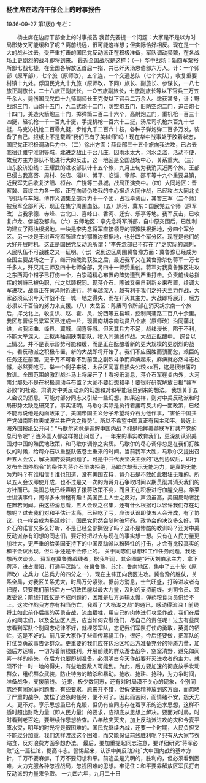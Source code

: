 ### 杨主席在边府干部会上的时事报告

1946-09-27
第1版()
专栏：

　　杨主席在边府干部会上的时事报告
    我首先要提一个问题：大家是不是以为时局形势又可能缓和了呢？离前线远，很可能这样想；但实际恰好相反。现在是一个大的战斗过去，受严重打击的国民党反动派正在积极准备，军队调动频繁，在各战场上更剧烈的战斗即将到来。
    最近全国战况是这样：（一）华中战场：新四军粟裕所部七战七捷，在全国各解放区首屈一指，共已歼灭汤恩伯部六万人。计：一个师部（原军部），七个旅（原师改），五个连，一个交通总队（七个大队），收复重要村镇十九处。俘国民党九十九旅（原师改，下同）旅长、副旅长、参谋长，一八七旅正副旅长，二十六旅正副旅长，一○五旅副旅长，七旅副旅长等以下官兵三万五千余人。毙伤国民党四十九师副师长王克俊以下官兵二万余人。缴获甚多，计：野战炮三门，山炮十五门，九二式炮十二门，防空炮五门，旧防空炮二门，迫击炮七十四门，美造火箭炮三十门，掷弹筒二百二十六个，高射炮五门，重机枪一百三十四挺，轻机枪一千一百九十挺，手提机枪一百六十三挺，汤尼司机枪六百九十七挺，马克沁机枪二百零九挺，步枪九千二百六十枝，各种子弹炮弹二百多万发，装备了自己。报纸上不是载着“我们已有了美械师”吗！现在华中战事处于胶着状态，国民党正积极调动兵力中。（二）徐州方面：薛岳部三十五个旅向我进攻，已占去我宿迁雎宁淮阴等城，北进之敌止于台儿庄。因雨水太大，河水泛滥，活动不便，故我方主力部队不能进行大的反击。这一地区是全国战场中心，关系重大。（三）山东胶济沿线：王耀武的进攻部队计十五个旅，九月上旬为我消灭近两个旅。王部已侵占我高密、周村、张店、淄川、博平、临淄、章邱、邵平等十九个重要县镇，近我军先后收复济阳、桓台、广饶等三县城，战局正演变中。（四）大同地区：晋察冀、晋绥主力各一部，正在向顽伪攻我的中心据点大同作战，已经攻占大同北关飞机场与车站。傅作义调集全部兵力十一个团，占我卓资山，其暂三军（二个师）被我军全部歼灭，现正在集宁周围血战。（五）热河、冀东：国民党五个师（原军改）占我承德、赤峰、古北口、喜峰口、香河、迁安、乐亭等地。我军反击，已收复卢龙、倴城及都山。（六）五师地区：李先念将军所部，自中原突围后，已胜利的建立了两块根据地。一块是李先念将军直接领导的鄂豫陕根据地，分四个军分区。另一块是王树声将军所建立的鄂豫边根据地，也分四个军分区。现在是他们的大好开展时机，这正是国民党反动派所谓：“李先念部已不存在了”之实际的讽刺，人民队伍不可战胜之又一证明。（七）说到边区周围冀鲁豫方面：冀鲁豫已经成为全国主要战场之一了。继开始陇海获胜之后，最近我军又在冀鲁豫杀伤蒋军一万七千多人，歼灭其三师及四十七师全部，另四十一师受重创。蒋军对我冀鲁豫区进攻之东西两个钳子已打伤一个，白崇禧精心布置的阵势遭到严重打击。负责前线总指挥的刘峙已被免职，代之以顾祝同。现蒋介石、陈诚又亲自到新乡来布置，续调大军进攻，战事正在荷泽附近进行。蒋军越深入，越有利于我们之歼灭主力作战，大家必须认识今天作战不在一城一地之得失，而在歼灭其主力。大战即将展开，后方必须以千百倍的努力来支援。（八）太岳区：陈赓司令所部在消灭胡宗南一个旅后，挥戈北上，收复洪、赵、霍、灵、汾西等五县城，控制同蒲路二百八十余里。我区与晋绥吕梁军区已连成一片。现晋南胡宗南动员八个旅（原师改）沿同蒲北进，占我垣曲、绛县、翼城、闻喜等城。但因其兵力不足，战线漫长，陷于不利，不能大举深入，正拟再抽调陕南部队，投入同蒲线作战。大战正酝酿中。
    综合以上情况，并不是表示形势可能和缓，而是正在酝酿着新的更大规模的更剧烈的战斗。看反动派之积极布置，新的大战即将开始了。我们不应因胜而骄而忽，艰巨的任务还在前面。更千万不可看不到前面之剧烈斗争而麻痹起来，麻痹就必然斗志松懈，必然要吃亏。举一个例子来说，太岳区闻喜县损失公粮××石，这是很惨痛的教训。全国范围的激烈战斗马上将展开了！看报纸消息，蒋介石军在关内外，大河南北那处不是在积极调动与布置？大家不要幻想和平！要很好研究解放日报“蒋军必败”的社论，肃清对中美反动派的幻想和对和平能轻易到来的想法。
    我想关于五人会议的消息，可能对部分同志又引起一些幻想。如果这样，则对中美反动派和时局形势太缺乏研究了。事实证明，马歇尔实际是执行着援蒋反共的一面政策，已经不能再说他是两面政策了。美国帝国主义分子希望蒋介石为他作事，“害怕中国共产党如南斯拉夫或波兰共产党之得势”。所以不希望中国真正有民主和平。最近上海外国报纸公开问：“马歇尔究竟是调解中国内战？抑是指挥美蒋联军打共产党的总司令呢”？连外国人都这样提出问题了。一年来的事实教育我们，更深刻认识美国对中国的殖民地政策，和马歇尔调停之实质。马歇尔的尽心调停总是在我们打胜仗的时候，给蒋介石以重整队伍卷土重来的时间。当前我军大胜，马歇尔又提出召开五人会议，解决国府委员问题了。可是中共代表坚决主张的“达到协议后，即行发布全国停战令”的条件为蒋介石坚决拒绝，马歇尔却表示无能为力，是真的无能为力吗？有谁相信！谁也知道，没有美国支持，蒋介石是不敢如此猖狂无理的。所以五人会议即使开成，也不过是又一次的为蒋介石争取时间以期贯彻其消灭我们的方针而已。美国总统已经声明了援蒋政策不变，而且正在积极进行血腥交易。华莱士讲演事件，闹得多末滑稽有趣！美国民主人士之反对，声浪虽高，美国反动者犹在置若罔闻。由这些消息看，五人会议之召集，还有什么根据可以容许我们存在幻想呢？过去我们对和平估计太高，已经吃了亏，应该认识即使五人会开成，有了协议，也一样会成为拖延妙计，国民党仍然会随时破坏的。政协会的决议多么好，蒋介石的诺言又多么好听，不是已经全部撕毁了吗？这不是惨酷的教训吗？还对中美反动派存有幻想的同志们，要好好把过去与现在的事实想一想。只有在人民力量更加壮大，更严重的给美国支持下的中国反动派以粉碎性的打击，才会有比较真实的和平会议出现。但斗争还是不会停止的。
    关于同志们思想和工作任务问题，我还想再次谈谈。
    蒋军在冀鲁豫战线者，据我所闻，其企图是“歼灭刘伯承主力，拿下荷泽，进占濮阳，打通平汉路”。在冀鲁豫、苏北、鲁南地区，集中了五十旅（原师改）之兵力（总兵力的四分之一），现在主锋正向我区进攻。冀鲁豫的胜仗，关系全局，对我区关系尤大，时局万分紧张。据前方消息，士气旺盛，打碎进攻者有把握，只要我们前线后方一切政民能以最大力量，及时的支持前线。刘司令员、邓政委说：前线打胜仗是不成问题的，困难是后方运输太慢，弹药粮食兵员供给不上。这次作战我方亦有相当伤亡，我看了“大杨湖之战”的通讯，感动得流泪！前线将士如此前仆后继的英勇奋战，流血牺牲，用自己的肉体进行攻坚作战，我们在后方的同志们，以及全边区人民，应当如何安慰他们，尽自己的责任呢！过去有些同志看到军队个别同志纪律不好，就埋怨军队，忘记我们军队打仗的勇敢，英勇的牺牲，这是不好的。前几天大家作了些宣传募捐工作，很好，今后还要做，把军队的打仗英勇故事告诉群众。更重要的我们应在边沿区和后方准备充分的物质力量，加强后方运输，一切为着前线胜利。开展前线的群众游击战争，空室清野，避免如闻喜一样的损失，在后方也要即刻准备。必须明白今天作战要歼灭进攻者的主力，就须不计一时一地的得失，有些地区敌人可能到。为此，后方要加速的彻底放手发动群众，组织群众武装，防止特务的暗杀和暴动。抢收、抢耕、抢种，为力争时间，准备战争，支援前线。
    近来，极少数同志，还有对时局漠不关心的现象，个别同志还有闹家庭问题者，有些要求，原来并不错，但假使把精神放到这方面，而忽略了严重的战争，放松了迫急的任务，便不对了。因此而苦闷，而情绪不安，怨天尤人，更不对。享乐思想虽已有克服，但仍有些同志存在着享乐的追求思想，这样不适时超出财政力量（即人民力量）的要求，应彻底从思想上解决。要面对时局，时时看到老百姓，要继续作思想检查。八年敌灾天灾，加上反动派进攻的灾和今夏平原水灾，明年的时光将是很困难的。国民党继续内战，还要一个时期，人民负担又不能过分加重，我们怎样渡过这个困难，而又能保证前线胜利呢？只有从大家节衣缩食，反对浪费方面多想办法。
    最后，要加重提起同志注意，要详细研究“蒋军必败”这一篇社论，提高斗志。警惕起来，认识中美反动派扩大中国内战的基本方针，千万不要麻痹，千万不要幻想和平。前途虽是光明的，胜利的，但必须看到困难，大力克服各种忽视战局，忽视困难的思想。牢记住：和平要靠解放区军民打击反动派的力量来争取。
                                        一九四六年，九月二十日
